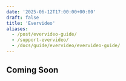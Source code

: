 ```yaml
---
date: '2025-06-12T17:00:00+00:00'
draft: false
title: 'Evervideo'
aliases:
  - /post/evervideo-guide/
  - /support-evervideo/
  - /docs/guide/evervideo/evervideo-guide/
---
```



## Coming Soon